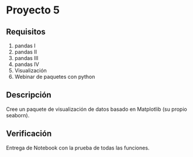 # Proyecto 5

## Requisitos

1. pandas I
2. pandas II
3. pandas III
4. pandas IV
5. Visualización
6. Webinar de paquetes con python
## Descripción

Cree un paquete de visualización de datos basado en Matplotlib (su propio seaborn).

## Verificación

Entrega de Notebook con la prueba de todas las funciones.

